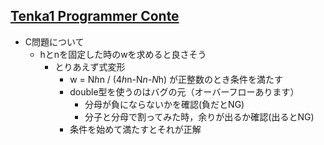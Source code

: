 ## [Tenka1 Programmer Conte](https://atcoder.jp/contests/tenka1-2017)

- C問題について 
    - hとnを固定した時のwを求めると良さそう
        - とりあえず式変形
            - w = N*h*n / (4*h*n-N*n-N*h) が正整数のとき条件を満たす
            - double型を使うのはバグの元（オーバーフローあります）
                - 分母が負にならないかを確認(負だとNG)
                - 分子と分母で割ってみた時，余りが出るか確認(出るとNG)
            - 条件を始めて満たすとそれが正解